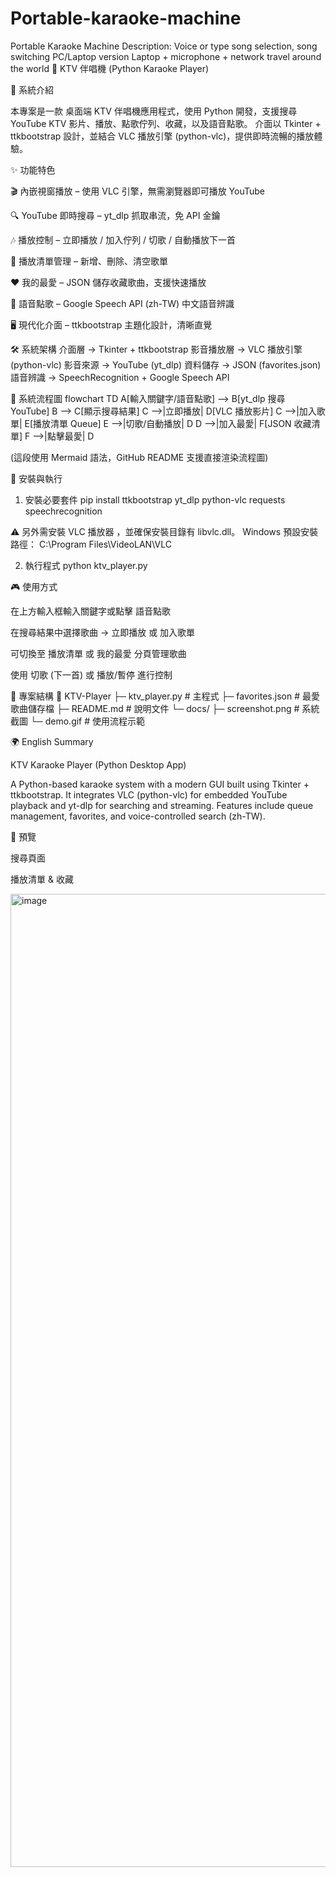 # Portable-karaoke-machine
Portable Karaoke Machine Description: Voice or type song selection, song switching PC/Laptop version Laptop + microphone + network travel around the world
🎤 KTV 伴唱機 (Python Karaoke Player)




📖 系統介紹

本專案是一款 桌面端 KTV 伴唱機應用程式，使用 Python 開發，支援搜尋 YouTube KTV 影片、播放、點歌佇列、收藏，以及語音點歌。
介面以 Tkinter + ttkbootstrap 設計，並結合 VLC 播放引擎 (python-vlc)，提供即時流暢的播放體驗。

✨ 功能特色

🎬 內嵌視窗播放 – 使用 VLC 引擎，無需瀏覽器即可播放 YouTube

🔍 YouTube 即時搜尋 – yt_dlp 抓取串流，免 API 金鑰

🎶 播放控制 – 立即播放 / 加入佇列 / 切歌 / 自動播放下一首

📑 播放清單管理 – 新增、刪除、清空歌單

❤️ 我的最愛 – JSON 儲存收藏歌曲，支援快速播放

🎤 語音點歌 – Google Speech API (zh-TW) 中文語音辨識

🖥 現代化介面 – ttkbootstrap 主題化設計，清晰直覺

🛠 系統架構
介面層         → Tkinter + ttkbootstrap
影音播放層     → VLC 播放引擎 (python-vlc)
影音來源       → YouTube (yt_dlp)
資料儲存       → JSON (favorites.json)
語音辨識       → SpeechRecognition + Google Speech API

🔄 系統流程圖
flowchart TD
    A[輸入關鍵字/語音點歌] --> B[yt_dlp 搜尋 YouTube]
    B --> C[顯示搜尋結果]
    C -->|立即播放| D[VLC 播放影片]
    C -->|加入歌單| E[播放清單 Queue]
    E -->|切歌/自動播放| D
    D -->|加入最愛| F[JSON 收藏清單]
    F -->|點擊最愛| D


(這段使用 Mermaid
 語法，GitHub README 支援直接渲染流程圖)

🚀 安裝與執行
1. 安裝必要套件
pip install ttkbootstrap yt_dlp python-vlc requests speechrecognition


⚠️ 另外需安裝 VLC 播放器
，並確保安裝目錄有 libvlc.dll。
Windows 預設安裝路徑： C:\Program Files\VideoLAN\VLC

2. 執行程式
python ktv_player.py

🎮 使用方式

在上方輸入框輸入關鍵字或點擊 語音點歌

在搜尋結果中選擇歌曲 → 立即播放 或 加入歌單

可切換至 播放清單 或 我的最愛 分頁管理歌曲

使用 切歌 (下一首) 或 播放/暫停 進行控制

📂 專案結構
📁 KTV-Player
 ├─ ktv_player.py       # 主程式
 ├─ favorites.json      # 最愛歌曲儲存檔
 ├─ README.md           # 說明文件
 └─ docs/
     ├─ screenshot.png  # 系統截圖
     └─ demo.gif        # 使用流程示範

🌍 English Summary

KTV Karaoke Player (Python Desktop App)

A Python-based karaoke system with a modern GUI built using Tkinter + ttkbootstrap. It integrates VLC (python-vlc) for embedded YouTube playback and yt-dlp for searching and streaming. Features include queue management, favorites, and voice-controlled search (zh-TW).

📸 預覽

搜尋頁面


播放清單 & 收藏



<img width="2054" height="1557" alt="image" src="https://github.com/user-attachments/assets/94a79672-00d7-4489-bd88-05e84765fa25" />
